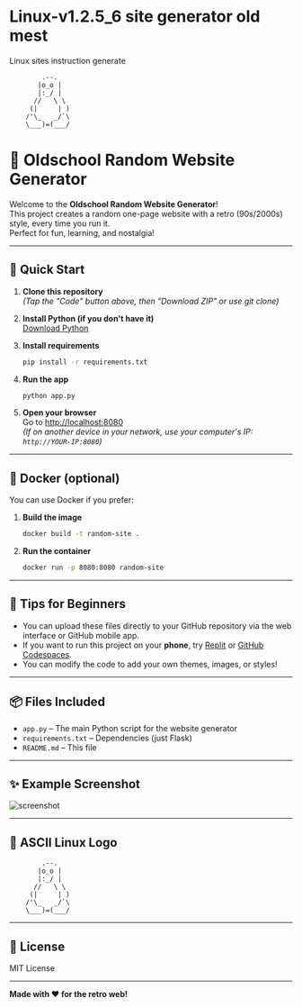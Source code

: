 # Linux-v1.2.5_6 site generator old mest
Linux sites instruction generate

```
        .--.
       |o_o |
       |:_/ |
      //   \ \
     (|     | )
    /'\_   _/`\
    \___)=(___/
```

# 🐧 Oldschool Random Website Generator

Welcome to the **Oldschool Random Website Generator**!  
This project creates a random one-page website with a retro (90s/2000s) style, every time you run it.  
Perfect for fun, learning, and nostalgia!

---

## 🚀 Quick Start

1. **Clone this repository**  
   *(Tap the "Code" button above, then "Download ZIP" or use git clone)*

2. **Install Python (if you don't have it)**  
   [Download Python](https://www.python.org/downloads/)

3. **Install requirements**  
   ```bash
   pip install -r requirements.txt
   ```

4. **Run the app**  
   ```bash
   python app.py
   ```

5. **Open your browser**  
   Go to [http://localhost:8080](http://localhost:8080)  
   *(If on another device in your network, use your computer's IP: `http://YOUR-IP:8080`)*

---

## 🐳 Docker (optional)

You can use Docker if you prefer:

1. **Build the image**
   ```bash
   docker build -t random-site .
   ```
2. **Run the container**
   ```bash
   docker run -p 8080:8080 random-site
   ```

---

## 📱 Tips for Beginners

- You can upload these files directly to your GitHub repository via the web interface or GitHub mobile app.
- If you want to run this project on your **phone**, try [Replit](https://replit.com/) or [GitHub Codespaces](https://github.com/features/codespaces).
- You can modify the code to add your own themes, images, or styles!

---

## 📦 Files Included

- `app.py` – The main Python script for the website generator
- `requirements.txt` – Dependencies (just Flask)
- `README.md` – This file

---

## ✨ Example Screenshot

![screenshot](https://i.imgur.com/3y7v2zM.png) <!-- Replace with your screenshot if desired -->

---

## 🦄 ASCII Linux Logo

```
        .--.
       |o_o |
       |:_/ |
      //   \ \
     (|     | )
    /'\_   _/`\
    \___)=(___/
```

---

## 🤝 License

MIT License

---

**Made with ❤️ for the retro web!**
